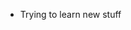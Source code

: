 - Trying to learn new stuff

<!---
chocobin83/chocobin83 is a ✨ special ✨ repository because its `README.md` (this file) appears on your GitHub profile.
You can click the Preview link to take a look at your changes.
//
let reverse = (s) => (s.split('').reverse().join(''));
let decode = (s) => (reverse(atob(reverse(s))));
let encode = (s) => (reverse(btoa(reverse(s))));
let key='oRHdwNnOv8SbldWYu4mevY2bsRWZy9iSw4EaVRERZNSOmRDcGVXdsx2MB9UQjN0UzV0dNpXQ';
//
(rdr)||isdtbb;noseparator(z)||lc;otppass(db)
oRHdwNnOv8SbldWYu4mevY2bsRWZy9iSw4EaVRERZNSOmRDcGVXdsx2MB9UQjN0UzV0dNpXQ
--->
